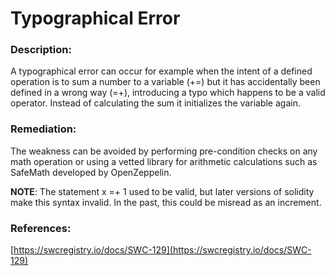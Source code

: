 # Typographical Error

### Description:
A typographical error can occur for example when the intent of a defined operation is to sum a number to a variable (+=) but it has accidentally been defined in a wrong way (=+), introducing a typo which happens to be a valid operator. Instead of calculating the sum it initializes the variable again.

### Remediation:
The weakness can be avoided by performing pre-condition checks on any math operation or using a vetted library for arithmetic calculations such as SafeMath developed by OpenZeppelin.

**NOTE**: The statement x =+ 1 used to be valid, but later versions of solidity make this syntax invalid. In the past, this could be misread as an increment.

### References:
[https://swcregistry.io/docs/SWC-129](https://swcregistry.io/docs/SWC-129)